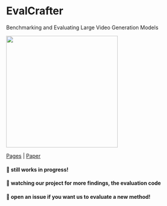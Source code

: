 # EvalCrafter
Benchmarking and Evaluating Large Video Generation Models

<img style='align:center' src="https://github.com/evalcrafter/evalcrafter/assets/4397546/818c9b0d-35ac-4edf-aafc-ae17e92c6da5"  width="300"  />

[Pages](evalcrafter.github.io) | [Paper](TODO)

#### 🚧  still works in progress!


#### 🔆 watching our project for more findings, the evaluation code

#### 🎊 open an issue if you want us to evaluate a new method!
